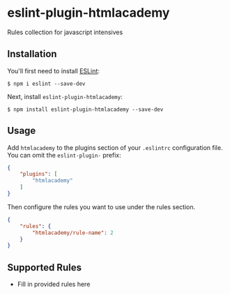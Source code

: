 # eslint-plugin-htmlacademy

Rules collection for javascript intensives

## Installation

You'll first need to install [ESLint](http://eslint.org):

```
$ npm i eslint --save-dev
```

Next, install `eslint-plugin-htmlacademy`:

```
$ npm install eslint-plugin-htmlacademy --save-dev
```


## Usage

Add `htmlacademy` to the plugins section of your `.eslintrc` configuration file. You can omit the `eslint-plugin-` prefix:

```json
{
    "plugins": [
        "htmlacademy"
    ]
}
```


Then configure the rules you want to use under the rules section.

```json
{
    "rules": {
        "htmlacademy/rule-name": 2
    }
}
```

## Supported Rules

* Fill in provided rules here





